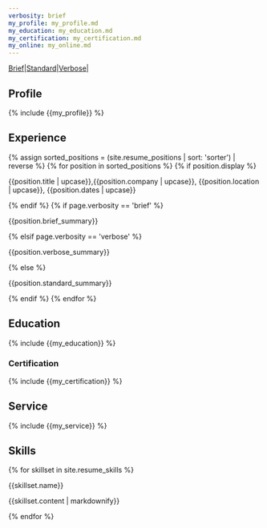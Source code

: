 ```yaml
---
verbosity: brief
my_profile: my_profile.md
my_education: my_education.md
my_certification: my_certification.md
my_online: my_online.md
---
```


[Brief](resume_brief.md)|[Standard](resume.md)|[Verbose](resume_verbose.md)|

## Profile
{% include {{my_profile}} %}

## Experience
{% assign sorted_positions = (site.resume_positions | sort: 'sorter') | reverse %}
{% for position in sorted_positions %}
  {% if position.display %}
<p>{{position.title | upcase}},{{position.company | upcase}}, {{position.location | upcase}}, {{position.dates | upcase}}</p>
  {% endif %}
  {% if page.verbosity == 'brief' %}
<p>{{position.brief_summary}}</p>
  {% elsif page.verbosity == 'verbose' %}
<p>{{position.verbose_summary}}</p>
  {% else %}
<p>{{position.standard_summary}}</p>
  {% endif %}
{% endfor %}

## Education
{% include {{my_education}} %}
### Certification
{% include {{my_certification}} %}
## Service
{% include {{my_service}} %}
## Skills
{% for skillset in site.resume_skills %}
<p>{{skillset.name}}</p>
<p>{{skillset.content | markdownify}}</p>
{% endfor %}
